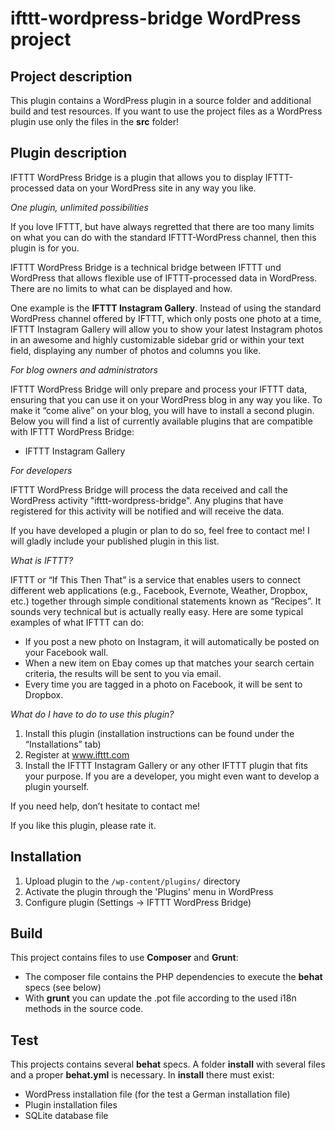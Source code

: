 ifttt-wordpress-bridge WordPress project
==================================================

Project description
-------------------
This plugin contains a WordPress plugin in a source folder and additional build and test resources. If you want to use the project files as a WordPress plugin use only the files in the **src** folder!

Plugin description
------------------
IFTTT WordPress Bridge is a plugin that allows you to display IFTTT-processed data on your WordPress site in any way you like.

*One plugin, unlimited possibilities*

If you love IFTTT, but have always regretted that there are too many limits on what you can do with the standard IFTTT-WordPress channel, then this plugin is for you.

IFTTT WordPress Bridge is a technical bridge between IFTTT und WordPress that allows flexible use of IFTTT-processed data in WordPress. There are no limits to what can be displayed and how.

One example is the **IFTTT Instagram Gallery**. Instead of using the standard WordPress channel offered by IFTTT, which only posts one photo at a time, IFTTT Instagram Gallery will allow you to show your latest Instagram photos in an awesome and highly customizable sidebar grid or within your text field, displaying any number of photos and columns you like.

*For blog owners and administrators*

IFTTT WordPress Bridge will only prepare and process your IFTTT data, ensuring that you can use it on your WordPress blog in any way you like. To make it “come alive” on your blog, you will have to install a second plugin. Below you will find a list of currently available plugins that are compatible with IFTTT WordPress Bridge:  

- IFTTT Instagram Gallery

*For developers*

IFTTT WordPress Bridge will process the data received and call the WordPress activity "ifttt-wordpress-bridge". Any plugins that have registered for this activity will be notified and will receive the data.

If you have developed a plugin or plan to do so, feel free to contact me! I will gladly include your published plugin in this list.

*What is IFTTT?*

IFTTT or “If This Then That” is a service that enables users to connect different web applications (e.g., Facebook, Evernote, Weather, Dropbox, etc.) together through simple conditional statements known as “Recipes”. It sounds very technical but is actually really easy. Here are some typical examples of what IFTTT can do:

* If you post a new photo on Instagram, it will automatically be posted on your Facebook wall.
* When a new item on Ebay comes up that matches your search certain criteria, the results will be sent to you via email.
* Every time you are tagged in a photo on Facebook, it will be sent to Dropbox.

 
*What do I have to do to use this plugin?*

1. Install this plugin (installation instructions can be found under the “Installations” tab)
1. Register at www.ifttt.com
1. Install the IFTTT Instagram Gallery or any other IFTTT plugin that fits your purpose. If you are a developer, you might even want to develop a plugin yourself.

If you need help, don’t hesitate to contact me!

If you like this plugin, please rate it.

Installation
------------
1. Upload plugin to the `/wp-content/plugins/` directory
1. Activate the plugin through the 'Plugins' menu in WordPress
1. Configure plugin (Settings -> IFTTT WordPress Bridge)

Build
-----
This project contains files to use **Composer** and **Grunt**:

*  The composer file contains the PHP dependencies to execute the **behat** specs (see below)
*  With **grunt** you can update the .pot file according to the used i18n methods in the source code.

Test
----
This projects contains several **behat** specs. A folder **install** with several files and a proper **behat.yml** is necessary. In **install** there must exist:

*  WordPress installation file (for the test a German installation file)
*  Plugin installation files
*  SQLite database file